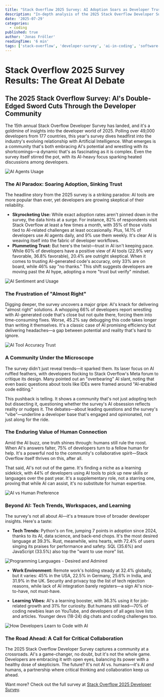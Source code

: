 ```yaml
---
title: "Stack Overflow 2025 Survey: AI Adoption Soars as Developer Trust Plummets"
description: "In-depth analysis of the 2025 Stack Overflow Developer Survey. Explore the key findings on AI tools, including the paradox of rising adoption vs. declining trust, and what it means for the future of software development."
date: '2025-07-29'
categories:
  - coding
published: true
author: 'Jonas Fröller'
readingTime: '6 min'
tags: ['stack-overflow', 'developer-survey', 'ai-in-coding', 'software-development', 'developer-trends', 'programming', 'ai-tools', 'community']
---
```


<script>
  import AudioNativePlayer from '$lib/components/AudioNativePlayer.svelte';
</script>

# Stack Overflow 2025 Survey Results: The Great AI Debate

<AudioNativePlayer />

## The 2025 Stack Overflow Survey: AI's Double-Edged Sword Cuts Through the Developer Community

The 15th annual Stack Overflow Developer Survey has landed, and it's a goldmine of insights into the developer world of 2025. Polling over 49,000 developers from 177 countries, this year's survey dives headfirst into the industry's evolving relationship with Artificial Intelligence. What emerges is a community that's both embracing AI's potential and wrestling with its shortcomings—a dynamic that's as fascinating as it is complex. Even the survey itself stirred the pot, with its AI-heavy focus sparking heated discussions among developers.

![AI Agents Usage](/blog/29072025-stack-overflow-2025-survey-results/stackoverflow-dev-survey-2025-ai-ai-agents-ai-agents-social.png)

### The AI Paradox: Soaring Adoption, Sinking Trust

The headline story from the 2025 survey is a striking paradox: AI tools are more popular than ever, yet developers are growing skeptical of their reliability.

- **Skyrocketing Use:** While exact adoption rates aren't pinned down in the survey, the data hints at a surge. For instance, 82% of respondents visit Stack Overflow at least a few times a month, with 35% of those visits tied to AI-related challenges at least occasionally. Plus, 14.1% of developers use AI agents daily, and 9% use them weekly. It's clear AI is weaving itself into the fabric of developer workflows.
- **Plummeting Trust:** But here's the twist—trust in AI isn't keeping pace. While 60% of developers have a positive view of AI tools (22.9% very favorable, 36.8% favorable), 20.4% are outright skeptical. When it comes to trusting AI-generated code's accuracy, only 33% are on board, while 46% say "no thanks." This shift suggests developers are moving past the AI hype, adopting a more "trust but verify" mindset.

![AI Sentiment and Usage](/blog/29072025-stack-overflow-2025-survey-results/stackoverflow-dev-survey-2025-ai-sentiment-and-usage-ai-sent-social.png)

### The Frustration of "Almost Right"

Digging deeper, the survey uncovers a major gripe: AI's knack for delivering "almost right" solutions. A whopping 66% of developers report wrestling with AI-generated code that's close but not quite there, forcing them into time-consuming fixes. Worse, 45.2% say debugging this code takes longer than writing it themselves. It's a classic case of AI promising efficiency but delivering headaches—a gap between potential and reality that's hard to ignore.

![AI Tool Accuracy Trust](/blog/29072025-stack-overflow-2025-survey-results/stackoverflow-dev-survey-2025-ai-developer-tools-ai-acc-social.png)

### A Community Under the Microscope

The survey didn't just reveal trends—it sparked them. Its laser focus on AI ruffled feathers, with developers flocking to Stack Overflow's Meta forum to critique its design. Many pointed out an "overbearing" AI slant, noting that even basic questions about tools like IDEs were framed around "AI-enabled code editing." 

This pushback is telling. It shows a community that's not just adopting tech but dissecting it, questioning whether the survey's AI obsession reflects reality or nudges it. The debates—about leading questions and the survey's "vibe"—underline a developer base that's engaged and opinionated, not just along for the ride.

### The Enduring Value of Human Connection

Amid the AI buzz, one truth shines through: humans still rule the roost. When AI's answers falter, 75% of developers turn to a fellow human for help. It's a powerful nod to the community's collaborative spirit—Stack Overflow itself thrives on this, after all. 

That said, AI's not out of the game. It's finding a niche as a learning sidekick, with 44% of developers using AI tools to pick up new skills or languages over the past year. It's a supplementary role, not a starring one, proving that while AI can assist, it's no substitute for human expertise.

![AI vs Human Preference](/blog/29072025-stack-overflow-2025-survey-results/stackoverflow-dev-survey-2025-ai-developer-tools-ai-human-social.png)

### Beyond AI: Tech Trends, Workspaces, and Learning

The survey's not all about AI—it's a treasure trove of broader developer insights. Here's a taste:

- **Tech Trends:** Python's on fire, jumping 7 points in adoption since 2024, thanks to its AI, data science, and back-end chops. It's the most desired language at 39.3%. Rust, meanwhile, wins hearts, with 72.4% of users singing its praises for performance and safety. SQL (35.6%) and JavaScript (33.5%) also top the "want to use more" list.

![Programming Languages - Desired and Admired](/blog/29072025-stack-overflow-2025-survey-results/stackoverflow-dev-survey-2025-technology-admired-and-desired-language-desire-admire-social.png)

- **Work Environment:** Remote work's holding steady at 32.4% globally, but it varies: 45% in the USA, 22.5% in Germany, 25.6% in India, and 31.9% in the UK. Security and privacy top the list of tech rejection reasons, while lack of AI integration barely registers—a sign AI's nice-to-have, not must-have.

- **Learning Vibes:** AI's a learning booster, with 36.3% using it for job-related growth and 31% for curiosity. But humans still lead—70% of coding newbies lean on YouTube, and developers of all ages love lists and articles. Younger devs (18-24) dig chats and coding challenges too.

![How Developers Learn to Code with AI](/blog/29072025-stack-overflow-2025-survey-results/stackoverflow-dev-survey-2025-developers-education-experience-learn-code-ai-social.png)

### The Road Ahead: A Call for Critical Collaboration

The 2025 Stack Overflow Developer Survey captures a community at a crossroads. AI's a game-changer, no doubt, but it's not the whole game. Developers are embracing it with open eyes, balancing its power with a healthy dose of skepticism. The future? It's not AI vs. humans—it's AI *and* humans, a partnership where critical thinking and collaboration keep us ahead.

Want more? Check out the full survey at [Stack Overflow 2025 Developer Survey](https://survey.stackoverflow.co/2025).
